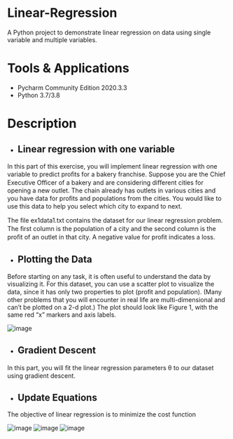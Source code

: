 # Linear-Regression
A Python project to demonstrate linear regression on data using single variable and multiple variables.

# Tools & Applications
- Pycharm Community Edition 2020.3.3
- Python 3.7/3.8

# Description
- ## Linear regression with one variable
In this part of this exercise, you will implement linear regression with one variable to predict proﬁts for a bakery franchise. 
Suppose you are the Chief Executive Officer of a bakery and are considering diﬀerent cities for opening a new outlet. The chain already has outlets in various cities and you have data for proﬁts and populations from the cities. You would like to use this data to help you select which city to expand to next.

The ﬁle ex1data1.txt contains the dataset for our linear regression problem. The ﬁrst column is the population of a city and the second column is the proﬁt of an outlet in that city. A negative value for proﬁt indicates a loss.

-  ## Plotting the Data
Before starting on any task, it is often useful to understand the data by visualizing it. For this dataset, you can use a scatter plot to visualize the data, since it has only two properties to plot (proﬁt and population). (Many other problems that you will encounter in real life are multi-dimensional and can’t be plotted on a 2-d plot.)
The plot should look like Figure 1, with the same red “x” markers and axis labels.

![image](https://user-images.githubusercontent.com/85407775/121798300-e52e7d80-cc3e-11eb-9159-89f8c52f5008.png)

- ## Gradient Descent
In this part, you will ﬁt the linear regression parameters θ to our dataset using gradient descent.

- ## Update Equations
The objective of linear regression is to minimize the cost function

![image](https://user-images.githubusercontent.com/85407775/121798330-1ad36680-cc3f-11eb-9af7-a2356c2f5cc1.png)
![image](https://user-images.githubusercontent.com/85407775/121798338-23c43800-cc3f-11eb-9a9e-684f97415a37.png)
![image](https://user-images.githubusercontent.com/85407775/121798345-29ba1900-cc3f-11eb-8584-5737b5fc3541.png)

